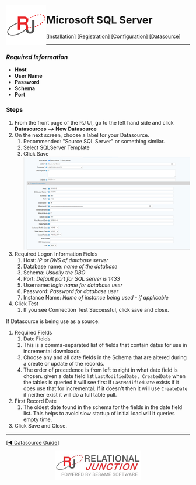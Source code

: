  <a href="http://www.sesamesoftware.com"><img align=left src="../images/RJOrbit110x110.png"></img></a>

#  Microsoft SQL Server

[[Installation](../guides/installguide.md)] [[Registration](../guides/RegistrationGuide.md)] [[Configuration](../guides/configurationGuide.md)] [[Datasource](../guides/DatasourceGuide.md)]

---

### *Required Information*

* **Host**
* **User Name**
* **Password**
* **Schema**
* **Port**

### Steps

1. From the front page of the RJ UI, go to the left hand side and click **Datasources --> New Datasource**
2. On the next screen, choose a label for your Datasource.
   1. Recommended: "Source SQL Server" or something similar.
   2. Select SQLServer Template
   3. Click Save
   ![Microsoft Sql Server Datasource](../images/sqlserver.png)
3. Required Logon Information Fields
   1. Host: *IP or DNS of database server*
   2. Database name: *name of the database*
   3. Schema: *Usually the DBO*
   4. Port: *Default port for SQL server is 1433*
   5. Username: *login name for database user*
   6. Password: *Password for database user*
   7. Instance Name: *Name of instance being used - if applicable*
4. Click Test
   1. If you see Connection Test Successful, click save and close.
   
If Datasource is being use as a source:
 1. Required Fields
    1. Date Fields
    2. This is a comma-separated list of fields that contain dates for use in incremental downloads.
    3. Choose any and all date fields in the Schema that are altered during a create or update of the records.
    4. The order of precedence is from left to right in what date field is chosen. given a date field list `LastModifiedDate, CreatedDate` when the tables is queried it will see first if `LastModifiedDate` exists if it does use that for incremental. If it doesn't then it will use `CreateDate` if neither exist it will do a full table pull.
 2. First Record Date
    1. The oldest date found in the schema for the fields in the date field list. This helps to avoid slow startup of initial load will it queries empty time.
 3. Click Save and Close.

---

[[&#9664; Datasource Guide](../guides/DatasourceGuide.md)]

<p align="center" >  <a href="http://www.sesamesoftware.com"><img align=center src="../images/poweredBy.png" height="80px"></img></a> </p>
